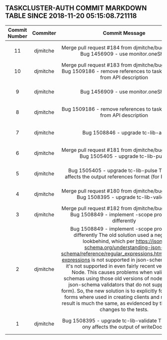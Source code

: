 ## TASKCLUSTER-AUTH COMMIT MARKDOWN TABLE SINCE 2018-11-20 05:15:08.721118

| Commit Number | Commiter | Commit Message | Commit Url | Date | 
|:---:|:----:|:----------------------------------:|:------:|:----:| 
|11|djmitche|Merge pull request #184 from djmitche/bug1456909  Bug 1456909 - use monitor.oneShot|[URL](https://github.com/taskcluster/taskcluster-auth/commit/68bd2858a24e54fb079e76b8997b1ef19bfb5f88)|2018-11-26 22:08:53
|10|djmitche|Merge pull request #183 from djmitche/bug1509186  Bug 1509186 - remove references to taskcluster.net from API description|[URL](https://github.com/taskcluster/taskcluster-auth/commit/e414f8fd6a2aae1a8dd5ec378bfac8771eac4063)|2018-11-26 21:22:45
|9|djmitche|Bug 1456909 - use monitor.oneShot|[URL](https://github.com/taskcluster/taskcluster-auth/commit/85c8a9e8ca9847fdaf85b61391d52046deca152f)|2018-11-26 19:12:05
|8|djmitche|Bug 1509186 - remove references to taskcluster.net from API description|[URL](https://github.com/taskcluster/taskcluster-auth/commit/c0f7725ddbe0816b5189aca59077831ae795f73d)|2018-11-26 18:10:46
|7|djmitche|Bug 1508846 - upgrade tc-lib-api|[URL](https://github.com/taskcluster/taskcluster-auth/commit/ee8964bac335b073f41210c3968e7f12a5ec5341)|2018-11-21 20:12:20
|6|djmitche|Merge pull request #181 from djmitche/bug1505405  Bug 1505405 - upgrade tc-lib-pulse|[URL](https://github.com/taskcluster/taskcluster-auth/commit/d0bc2154649c75406ff56757d126127289ee4e01)|2018-11-21 20:32:22
|5|djmitche|Bug 1505405 - upgrade tc-lib-pulse  This only affects the output references format (for RFC 128)|[URL](https://github.com/taskcluster/taskcluster-auth/commit/33052858d025cf67f128dff7fd55231c323c95b1)|2018-11-20 19:13:43
|4|djmitche|Merge pull request #180 from djmitche/bug1508395  Bug 1508395 - upgrade tc-lib-validate|[URL](https://github.com/taskcluster/taskcluster-auth/commit/9ed089f62916fa2a54967379cfb5bc35156b8cea)|2018-11-21 19:48:44
|3|djmitche|Merge pull request #182 from djmitche/bug1508849  Bug 1508849 - implement   -scope protection differently|[URL](https://github.com/taskcluster/taskcluster-auth/commit/052d624ea730559489f6984b8fb47b819e2ffe94)|2018-11-21 19:48:33
|2|djmitche|Bug 1508849 - implement   -scope protection differently  The old solution used a negative lookbehind, which per https://json-schema.org/understanding-json-schema/reference/regular_expressions.html#regular-expressions is not supported in json-schema.  In fact, it's not supported in even fairly recent versions of Node.  This causes problems when validating schemas using those old versions of node (or using json-schema validators that do not support this form).  So, the new solution is to explicitly forbid those forms where used in creating clients and roles.  The result is much the same, as evidenced by the minimal changes to the tests.|[URL](https://github.com/taskcluster/taskcluster-auth/commit/b19103d6d2ac47d16e2086a283e04320651ff383)|2018-11-21 00:46:14
|1|djmitche|Bug 1508395 - upgrade tc-lib-validate  The change ony affects the output of writeDocs.|[URL](https://github.com/taskcluster/taskcluster-auth/commit/e52d89a68dc312b5ca045558ff7d4011663312db)|2018-11-20 19:10:53



